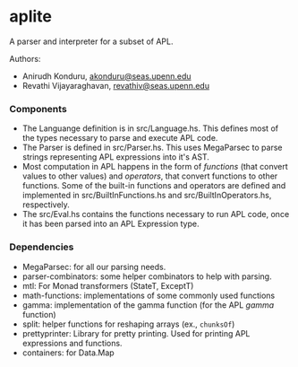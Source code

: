 # aplite

A parser and interpreter for a subset of APL.

Authors:
- Anirudh Konduru, akonduru@seas.upenn.edu
- Revathi Vijayaraghavan, revathiv@seas.upenn.edu

### Components

- The Languange definition is in src/Language.hs. This defines most of the types necessary to parse and execute APL code.
- The Parser is defined in src/Parser.hs. This uses MegaParsec to parse strings representing APL expressions into it's AST.
- Most computation in APL happens in the form of _functions_ (that convert values to other values) and _operators_, that convert functions to other functions. Some of the built-in functions and operators are defined and implemented in src/BuiltInFunctions.hs and src/BuiltInOperators.hs, respectively.
- The src/Eval.hs contains the functions necessary to run APL code, once it has been parsed into an APL Expression type.


### Dependencies
- MegaParsec: for all our parsing needs.
- parser-combinators: some helper combinators to help with parsing.
- mtl: For Monad transformers (StateT, ExceptT)
- math-functions: implementations of some commonly used functions
- gamma: implementation of the gamma function (for the APL _gamma_ function)
- split: helper functions for reshaping arrays (ex., `chunksOf`)
- prettyprinter: Library for pretty printing. Used for printing APL expressions and functions.
- containers: for Data.Map

